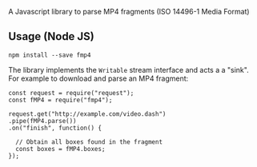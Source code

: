 A Javascript library to parse MP4 fragments (ISO 14496-1 Media Format)

## Usage (Node JS)

```
npm install --save fmp4
```

The library implements the `Writable` stream interface and acts a a "sink". For example to download
and parse an MP4 fragment:

```
const request = require("request");
const fMP4 = require("fmp4");

request.get("http://example.com/video.dash")
.pipe(fMP4.parse())
.on("finish", function() {

  // Obtain all boxes found in the fragment
  const boxes = fMP4.boxes;
});
```